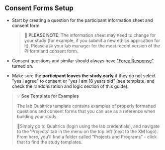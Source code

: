 
## Consent Forms Setup

* Start by creating a question for the participant information sheet and consent form
  
  > 🚨 **PLEASE NOTE**: The information sheet may need to change for your study (for example, if you submit a new ethics application for it). Please ask your lab manager for the most recent version of the PI form and consent form.
     
* Consent questions and similar should always have ["Force Response"](https://www.qualtrics.com/support/survey-platform/survey-module/editing-questions/validation/) turned on.
* Make sure the **participant leaves the study early** if they do not select "yes I agree" to consent or "yes I am 18 years old" (see template, and check the randomization and logic section of this guide).

 > 💡 **See Template for Examples**
> 
 > The lab Qualtrics template contains examples of properly formatted questions and consent forms that you can use as a reference when building your study.
> 
 >📍Simply go to Qualtrics (login using the lab credentials), and navigate to the 'Projects' tab in the menu on the top left (next to the XM logo). From here, you'll find a folder called "Projects and Programs" - click that to find the study templates.
